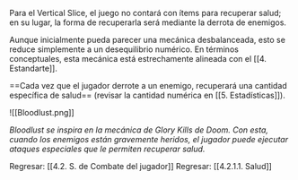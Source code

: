 
Para el Vertical Slice, el juego no contará con ítems para recuperar salud; en su lugar, la forma de recuperarla será mediante la derrota de enemigos.

Aunque inicialmente pueda parecer una mecánica desbalanceada, esto se reduce simplemente a un desequilibrio numérico. En términos conceptuales, esta mecánica está estrechamente alineada con el [[4. Estandarte]].

==Cada vez que el jugador derrote a un enemigo, recuperará una cantidad específica de salud== (revisar la cantidad numérica en [[5. Estadísticas]]).

![[Bloodlust.png]]

*Bloodlust se inspira en la mecánica de Glory Kills de Doom. Con esta, cuando los enemigos están gravemente heridos, el jugador puede ejecutar ataques especiales que le permiten recuperar salud.*


Regresar: [[4.2. S. de Combate del jugador]]
Regresar: [[4.2.1.1. Salud]]

